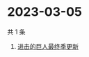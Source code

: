 # 2023-03-05

共 1 条

<!-- BEGIN ZHIHUSEARCH -->
<!-- 最后更新时间 Sun Mar 05 2023 05:06:00 GMT+0800 (China Standard Time) -->
1. [进击的巨人最终季更新](https://www.zhihu.com/search?q=进击的巨人最终季更新)
<!-- END ZHIHUSEARCH -->
